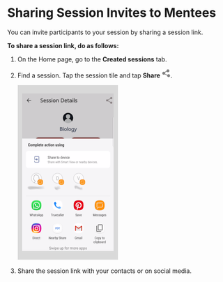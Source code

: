 # Sharing Session Invites to Mentees

You can invite participants to your session by sharing a session link.

**To share a session link, do as follows:**

1. On the Home page, go to the **Created sessions** tab.

3. Find a session. Tap the session tile and tap **Share** ![](media/share-icon.png). 

   ![](media/sharesession-host.png)
      
4. Share the session link with your contacts or on social media.
